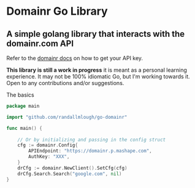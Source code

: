 # Domainr Go Library

## A simple golang library that interacts with the domainr.com API

Refer to the [domainr docs](https://domainr.com/docs/api/v2) on how to get your API key.

**This library is still a work in progress** it is meant as a personal learning experience. It may not be 100% idiomatic Go, but I'm working towards it. Open to any contributions and/or suggestions.

The basics
```go
package main

import "github.com/randallmlough/go-domainr"

func main() {
	
    // Or by initializing and passing in the config struct
    cfg := domainr.Config{
    	APIEndpoint: "https://domainr.p.mashape.com",
        AuthKey: "XXX",
    }
    drCfg := domainr.NewClient().SetCfg(cfg)
    drCfg.Search.Search("google.com", nil)
}
``` 
